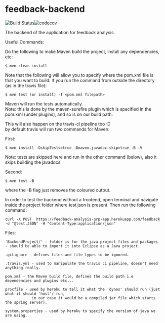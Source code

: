 # feedback-backend

[![Build Status](https://travis-ci.com/GRP-17/feedback-backend.svg?branch=master)](https://travis-ci.com/GRP-17/feedback-backend)[![codecov](https://codecov.io/gh/GRP-17/feedback-backend/branch/master/graph/badge.svg)](https://codecov.io/gh/GRP-17/feedback-backend)

The backend of the application for feedback analysis.


Useful Commands:  

 Do the following to make Maven build the project, install any dependencies, etc:
    
    $ mvn clean install 
    
 Note that the following will allow you to specify where the pom.xml file is that you want to build. If you run the command from outside the directory (as in the travis file):

    $ mvn test (or install) -f <pom.xml filepath>

 Maven will run the tests automatically.  
​    Note: this is done by the maven-surefire plugin which is specified in the pom.xml (under plugins), and so is on our build path.  

 This will also happen on the travis-ci pipeline too :D  
 by default travis will run two commands for Maven:  

 First:    

    $ mvn install -DskipTests=true -Dmaven.javadoc.skip=true -B -V  

 Note: tests are skipped here and run in the other command (below), also it skips building the javadocs  

 Second:     

    $ mvn test -B  

 where the -B flag just removes the coloured output.

In order to test the backend without a frontend, open terminal and navigate inside the project folder where test.json is present. Then run the following command:

    curl -X POST  https://feedback-analysis-grp-app.herokuapp.com/feedback -d "@test.JSON" -H "Content-Type:application/json"

Files:      

    'BackendProject/' - folder is for the java project files and packages - should be able to import it into Eclipse as a Java project.  
    
    .gitignore - defines files and file types to be ignored.  
    
    .travis.yml - used to manipulate the travis ci pipeline, doesn't need anything really.  
    
    pom.xml - the Maven build file, defines the build path i.e dependencies and plugins etc...  
    
    procfile - used by heroku to tell it what the 'dynos' should run (just what it should 'host'/ run,   
                in our case it would be a compiled jar file which starts the spring server).  
    
    system.properties - used by heroku to specify the version of java we are using.  
